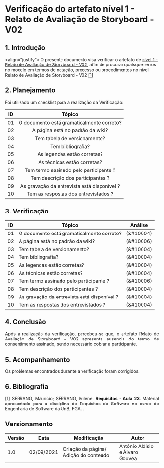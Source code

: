 # Verificação do artefato nível 1 - Relato de Avaliação de Storyboard - V02


## 1. Introdução
<align="justify">
O presente documento visa verificar o artefato de <a href = "/2021.1-FindGlocal/Design/nivel1/Tarefas/Relato2/">nível 1 - Relato de Avaliação de Storyboard - V02</a>, afim de procurar quaisquer erros no modelo em termos de notação, processo ou procedimentos no nível Relato de Avaliação de Storyboard - V02 <a href="#Bibliografia">[1]</a></p>
</p>

## 2. Planejamento 
<p  align="justify">Foi utilizado um checklist para a realização da Verificação:</p>

<center>

| ID| Tópico |
|:--:|:--:|
| 01 | O documento está gramaticalmente correto? |
| 02 | A página está no padrão da wiki? |
| 03 | Tem tabela de versionamento? |
| 04 | Tem bibliografia? |
| 05 | As legendas estão corretas? |
| 06 | As técnicas estão corretas? | 
| 07 | Tem termo assinado pelo participante ?  |
| 08 | Tem descrição dos participantes ? | 
| 09 | As gravação da entrevista está disponível ? |
| 10 | Tem as respostas dos entrevistados ? |


</center>

## 3. Verificação

<center>

| ID| Tópico | Análise |
|:-:|--|:-:|
| 01 | O documento está gramaticalmente correto? | (&#10004) |
| 02 | A página está no padrão da wiki? | (&#10006) |
| 03 | Tem tabela de versionamento? | (&#10004) |
| 04 | Tem bibliografia? | (&#10004) |
| 05 | As legendas estão corretas? | (&#10004) | 
| 06 | As técnicas estão corretas? |  (&#10004) |
| 07 | Tem termo assinado pelo participante ?  | (&#10006) | 
| 08 | Tem descrição dos participantes ? | (&#10004) | 
| 09 | As gravação da entrevista está disponível ? |(&#10004) | 
| 10 | Tem as respostas dos entrevistados ? |(&#10004) | 

</center>

## 4. Conclusão

<p align="justify">
Após a realização da verificação, percebeu-se que, o artefato Relato de Avaliação de Storyboard - V02 apresenta ausencia do termo de consentimento assinado, sendo necessário cobrar a participante.
</p>


## 5. Acompanhamento

<p align="justify">
Os problemas encontrados durante a verificação foram corrigidos.
</p>

## 6. Bibliografia <a id="Bibliografia"></a>
<p align = "justify"> [1] SERRANO, Maurício; SERRANO, Milene. <strong>Requisitos - Aula 23</strong>. Material apresentado para a disciplina de Requisitos de Software no curso de Engenharia de Software da UnB, FGA. </a> .</p>


## Versionamento
<center>

| Versão | Data | Modificação | Autor |
|--|--|--|--|
| 1.0 | 02/09/2021 | Criação da página/ Adição do conteúdo | Antônio Aldisio e Álvaro  Gouvea|

</center>
